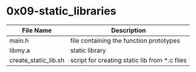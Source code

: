 # 0x09-static_libraries

File Name    | Description
------------- | -------------
main.h  | file containing the function prototypes
libmy.a  | static library
create_static_lib.sh | script for creating static lib from *.c files


